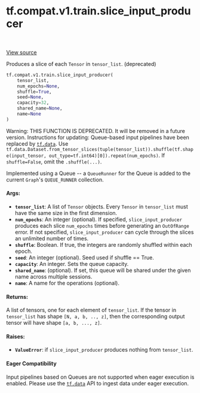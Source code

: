 <div itemscope itemtype="http://developers.google.com/ReferenceObject">
<meta itemprop="name" content="tf.compat.v1.train.slice_input_producer" />
<meta itemprop="path" content="Stable" />
</div>

# tf.compat.v1.train.slice_input_producer

<!-- Insert buttons -->

<table class="tfo-notebook-buttons tfo-api" align="left">
</table>

<a target="_blank" href="/code/stable/tensorflow/python/training/input.py">View source</a>



<!-- Start diff -->
Produces a slice of each `Tensor` in `tensor_list`. (deprecated)

``` python
tf.compat.v1.train.slice_input_producer(
    tensor_list,
    num_epochs=None,
    shuffle=True,
    seed=None,
    capacity=32,
    shared_name=None,
    name=None
)
```



<!-- Placeholder for "Used in" -->

Warning: THIS FUNCTION IS DEPRECATED. It will be removed in a future version.
Instructions for updating:
Queue-based input pipelines have been replaced by <a href="../../../../tf/data.md"><code>tf.data</code></a>. Use `tf.data.Dataset.from_tensor_slices(tuple(tensor_list)).shuffle(tf.shape(input_tensor, out_type=tf.int64)[0]).repeat(num_epochs)`. If `shuffle=False`, omit the `.shuffle(...)`.

Implemented using a Queue -- a `QueueRunner` for the Queue
is added to the current `Graph`'s `QUEUE_RUNNER` collection.

#### Args:


* <b>`tensor_list`</b>: A list of `Tensor` objects. Every `Tensor` in
  `tensor_list` must have the same size in the first dimension.
* <b>`num_epochs`</b>: An integer (optional). If specified, `slice_input_producer`
  produces each slice `num_epochs` times before generating
  an `OutOfRange` error. If not specified, `slice_input_producer` can cycle
  through the slices an unlimited number of times.
* <b>`shuffle`</b>: Boolean. If true, the integers are randomly shuffled within each
  epoch.
* <b>`seed`</b>: An integer (optional). Seed used if shuffle == True.
* <b>`capacity`</b>: An integer. Sets the queue capacity.
* <b>`shared_name`</b>: (optional). If set, this queue will be shared under the given
  name across multiple sessions.
* <b>`name`</b>: A name for the operations (optional).


#### Returns:

A list of tensors, one for each element of `tensor_list`.  If the tensor
in `tensor_list` has shape `[N, a, b, .., z]`, then the corresponding output
tensor will have shape `[a, b, ..., z]`.



#### Raises:


* <b>`ValueError`</b>: if `slice_input_producer` produces nothing from `tensor_list`.



#### Eager Compatibility
Input pipelines based on Queues are not supported when eager execution is
enabled. Please use the <a href="../../../../tf/data.md"><code>tf.data</code></a> API to ingest data under eager execution.

